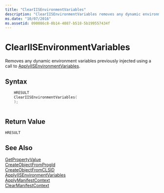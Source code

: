 ```yaml
---
title: "ClearIISEnvironmentVariables"
description: "ClearIISEnvironmentVariables removes any dynamic environment variables previously injected using a call to ApplyIISEnvironmentVariables."
ms.date: "10/07/2016"
ms.assetid: 090086c8-0b14-4087-b518-5b199557434f
---
```

# ClearIISEnvironmentVariables
Removes any dynamic environment variables previously injected using a call to [ApplyIISEnvironmentVariables](../../extensions/express-api-reference/applyiisenvironmentvariables.md).  
  
## Syntax  
  
```cpp  
    HRESULT  
    ClearIISEnvironmentVariables(  
    );  
  
```  
  
## Return Value  
 `HRESULT`  
  
## See Also  
 [GetPropertyValue](../../extensions/express-api-reference/getpropertyvalue.md)   
 [CreateObjectFromProgId](../../extensions/express-api-reference/createobjectfromprogid.md)   
 [CreateObjectFromCLSID](../../extensions/express-api-reference/createobjectfromclsid.md)   
 [ApplyIISEnvironmentVariables](../../extensions/express-api-reference/applyiisenvironmentvariables.md)   
 [ApplyManifestContext](../../extensions/express-api-reference/applymanifestcontext.md)   
 [ClearManifestContext](../../extensions/express-api-reference/clearmanifestcontext.md)
